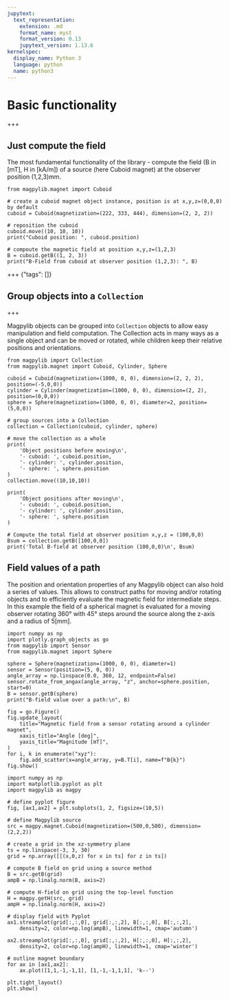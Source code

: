```yaml
---
jupytext:
  text_representation:
    extension: .md
    format_name: myst
    format_version: 0.13
    jupytext_version: 1.13.6
kernelspec:
  display_name: Python 3
  language: python
  name: python3
---
```


# Basic functionality

+++

## Just compute the field

The most fundamental functionality of the library - compute the field (B in \[mT\], H in \[kA/m\]) of a
source (here Cuboid magnet) at the observer position (1,2,3)mm.

```{code-cell} ipython3
from magpylib.magnet import Cuboid

# create a cuboid magnet object instance, position is at x,y,z=(0,0,0) by default
cuboid = Cuboid(magnetization=(222, 333, 444), dimension=(2, 2, 2))

# reposition the cuboid
cuboid.move((10, 10, 10))
print("Cuboid position: ", cuboid.position)

# compoute the magnetic field at position x,y,z=(1,2,3)
B = cuboid.getB((1, 2, 3))
print("B-Field from cuboid at observer position (1,2,3): ", B)
```

+++ {"tags": []}

## Group objects into a `Collection`

+++

Magpylib objects can be grouped into `Collection` objects to allow easy manipulation and field computation. The Collection acts in many ways as a single object and can be moved or rotated, while children keep their relative positions and orientations.

```{code-cell} ipython3
from magpylib import Collection
from magpylib.magnet import Cuboid, Cylinder, Sphere

cuboid = Cuboid(magnetization=(1000, 0, 0), dimension=(2, 2, 2), position=(-5,0,0))
cylinder = Cylinder(magnetization=(1000, 0, 0), dimension=(2, 2), position=(0,0,0))
sphere = Sphere(magnetization=(1000, 0, 0), diameter=2, position=(5,0,0))

# group sources into a Collection 
collection = Collection(cuboid, cylinder, sphere)

# move the collection as a whole
print(
    'Object positions before moving\n',
    '- cuboid: ', cuboid.position,
    '- cylinder: ', cylinder.position,
    '- sphere: ', sphere.position
)
collection.move((10,10,10))

print(
    'Object positions after moving\n',
    '- cuboid: ', cuboid.position,
    '- cylinder: ', cylinder.position,
    '- sphere: ', sphere.position
)

# Compute the total field at observer position x,y,z = (100,0,0)
Bsum = collection.getB([100,0,0])
print('Total B-field at observer position (100,0,0)\n', Bsum)
```

## Field values of a path

The position and orientation properties of any Magpylib object can also hold a series of values. This allows to construct paths for moving and/or rotating objects and to efficiently evaluate the magnetic field for intermediate steps.
In this example the field of a spherical magnet is evaluated for a moving observer rotating 360° with 45° steps around the source along the z-axis and a radius of 5\[mm\].

```{code-cell} ipython3
import numpy as np
import plotly.graph_objects as go
from magpylib import Sensor
from magpylib.magnet import Sphere

sphere = Sphere(magnetization=(1000, 0, 0), diameter=1)
sensor = Sensor(position=(5, 0, 0))
angle_array = np.linspace(0.0, 360, 12, endpoint=False)
sensor.rotate_from_angax(angle_array, "z", anchor=sphere.position, start=0)
B = sensor.getB(sphere)
print("B-field value over a path:\n", B)

fig = go.Figure()
fig.update_layout(
    title="Magnetic field from a sensor rotating around a cylinder magnet",
    xaxis_title="Angle [deg]",
    yaxis_title="Magnitude [mT]",
)
for i, k in enumerate("xyz"):
    fig.add_scatter(x=angle_array, y=B.T[i], name=f"B{k}")
fig.show()
```



```{code-cell} ipython3
import numpy as np
import matplotlib.pyplot as plt
import magpylib as magpy

# define pyplot figure
fig, [ax1,ax2] = plt.subplots(1, 2, figsize=(10,5))

# define Magpylib source
src = magpy.magnet.Cuboid(magnetization=(500,0,500), dimension=(2,2,2))

# create a grid in the xz-symmetry plane
ts = np.linspace(-3, 3, 30)
grid = np.array([[(x,0,z) for x in ts] for z in ts])

# compute B field on grid using a source method
B = src.getB(grid)
ampB = np.linalg.norm(B, axis=2)

# compute H-field on grid using the top-level function
H = magpy.getH(src, grid)
ampH = np.linalg.norm(H, axis=2)

# display field with Pyplot
ax1.streamplot(grid[:,:,0], grid[:,:,2], B[:,:,0], B[:,:,2],
    density=2, color=np.log(ampB), linewidth=1, cmap='autumn')

ax2.streamplot(grid[:,:,0], grid[:,:,2], H[:,:,0], H[:,:,2],
    density=2, color=np.log(ampH), linewidth=1, cmap='winter')

# outline magnet boundary
for ax in [ax1,ax2]:
    ax.plot([1,1,-1,-1,1], [1,-1,-1,1,1], 'k--')

plt.tight_layout()
plt.show()
```